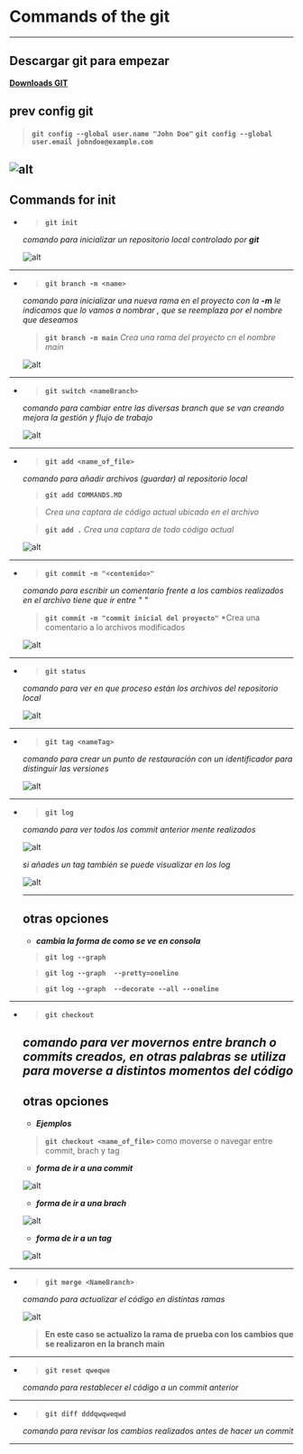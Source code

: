 # Commands of the git
----

## Descargar git para empezar

**[Downloads GIT]([https://](https://git-scm.com/download/win))**

## prev config git
> **`git config --global user.name "John Doe"`**
> **`git config --global user.email johndoe@example.com`**

![alt](/img/git_config.png)
----

## Commands for init

- > **`git init`**  

    *comando para inicializar un repositorio local controlado por **git***

    ![alt](/img/git_init.png)
----

- > **`git branch -m <name>`**

    *comando para inicializar una nueva rama en el proyecto con la **-m** le indicamos que lo vamos a nombrar <name>, que se reemplaza por el nombre que deseamos*
    > **`git branch -m main`** 
    > *Crea una rama del proyecto cn el nombre main*

    ![alt](/img/git_branch.png)
----

- > **`git switch <nameBranch> `**  

    *comando para cambiar entre las diversas branch que se van creando mejora la gestión y flujo de trabajo*

    ![alt](/img/git_switch.png)
----


- > **`git add <name_of_file>`**  

    *comando para añadir archivos (guardar) al repositorio local*
    > **`git add COMMANDS.MD`** 

    > *Crea una captara de código actual ubicado en el archivo*

    > **`git add .`** 
    > *Crea una captara de todo código actual*
    
    ![alt](/img/git_add.png)
----

- > **`git commit -m "<contenido>"`**  

    *comando para escribir un comentario frente a los cambios realizados en el archivo tiene que ir entre " "*
    > **`git commit -m "commit inicial del proyecto"`**
    > *Crea una comentario a lo archivos modificados

    ![alt](/img/git_commit.png)
----

- > **`git status`**  

    *comando para ver en que proceso están los archivos del repositorio local*

    ![alt](/img/git_status.png)
----
- > **`git tag <nameTag>`**  

    *comando para crear un punto de restauración con un identificador para distinguir las versiones*

    ![alt](/img/git_tag.png)
----

- > **`git log`**  

    *comando para ver todos los commit anterior mente realizados*
    
    ![alt](/img/git_log.png)

    *si añades un tag también se puede visualizar en los log*

    ![alt](/img/git_log_tag.png)

    ----
    otras opciones 
    ----
    - ***cambia la forma de como se ve en consola***

    > **`git log --graph `** 

    > **`git log --graph  --pretty=oneline`** 

    > **`git log --graph  --decorate --all --oneline`** 

     
----

- > **`git checkout `**  

    *comando para ver movernos entre branch o commits creados, en otras palabras se utiliza para moverse a distintos momentos del código*
    ----
    otras opciones 
    ----
    - ***Ejemplos***

    > **`git checkout <name_of_file>`** 
    > como moverse o navegar entre commit, brach y tag


    - ***forma de ir a una commit***

    ![alt](/img/git_checkout_commits.png)
    
    - ***forma de ir a una brach***

    ![alt](/img/git_checkout_branch.png)
    
    - ***forma de ir a un tag***

    ![alt](/img/git_checkout_tag.png)


----

- > **`git merge <NameBranch> `**  

    *comando para actualizar el código en distintas ramas*

    ![alt](/img/git_merge.png)

     > **En este caso se actualizo la rama de prueba con los cambios que se realizaron en la branch main**

----
- > **`git reset qweqwe`**  

    *comando para restablecer el código a un commit anterior*

----

- > **`git diff dddqwqweqwd`**  

    *comando para revisar los cambios realizados antes de hacer un commit*

----

